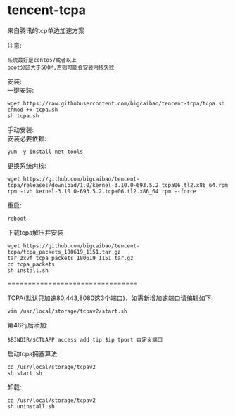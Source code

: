 # tencent-tcpa
来自腾讯的tcp单边加速方案

注意:
```
系统最好是centos7或者以上
boot分区大于500M,否则可能会安装内核失败
```  

安装:  
一键安装:
```
wget https://raw.githubusercontent.com/bigcaibao/tencent-tcpa/tcpa.sh
chmod +x tcpa.sh
sh tcpa.sh
```

手动安装:  
安装必要依赖:
```
yum -y install net-tools
```
更换系统内核:
```
wget https://github.com/bigcaibao/tencent-tcpa/releases/download/1.0/kernel-3.10.0-693.5.2.tcpa06.tl2.x86_64.rpm
rpm -ivh kernel-3.10.0-693.5.2.tcpa06.tl2.x86_64.rpm --force
```
重启:
```
reboot
```
下载tcpa解压并安装
```
wget https://github.com/bigcaibao/tencent-tcpa/tcpa_packets_180619_1151.tar.gz
tar zxvf tcpa_packets_180619_1151.tar.gz
cd tcpa_packets
sh install.sh
```
================================  

TCPA(默认只加速80,443,8080这3个端口)，如需新增加速端口请编辑如下:
```
vim /usr/local/storage/tcpav2/start.sh
```
第46行后添加:
```
$BINDIR/$CTLAPP access add tip $ip tport 自定义端口
```
启动tcpa拥塞算法:
```
cd /usr/local/storage/tcpav2
sh start.sh
```

卸载:
```
cd /usr/local/storage/tcpav2  
sh uninstall.sh
```

